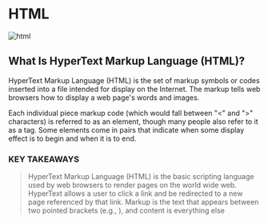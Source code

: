 # HTML
![html](https://upload.wikimedia.org/wikipedia/commons/thumb/7/7f/HTML5_APIs_and_related_technologies_taxonomy_and_status.svg/1024px-HTML5_APIs_and_related_technologies_taxonomy_and_status.svg.png)
## What Is HyperText Markup Language (HTML)?
HyperText Markup Language (HTML) is the set of markup symbols or codes inserted into a file intended for display on the Internet.
 The markup tells web browsers how to display a web page's words and images.


Each individual piece markup code (which would fall between "<" and ">" characters) is referred to as an element,
 though many people also refer to it as a tag. 
Some elements come in pairs that indicate when some display effect is to begin and when it is to end.

### KEY TAKEAWAYS
> HyperText Markup Language (HTML) is the basic scripting language used by web browsers to render pages on the world wide web.
> HyperText allows a user to click a link and be redirected to a new page referenced by that link.
> Markup is the text that appears between two pointed brackets (e.g., <footnote>), and content is everything else
